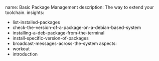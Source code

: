 name: Basic Package Management
description: The way to extend your toolchain.
insights:
  - list-installed-packages
  - check-the-version-of-a-package-on-a-debian-based-system
  - installing-a-deb-package-from-the-terminal
  - install-specific-version-of-packages
  - broadcast-messages-across-the-system
aspects:
  - workout
  - introduction
